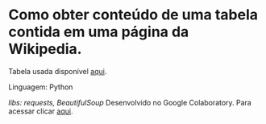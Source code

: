 # Como obter conteúdo de uma tabela contida em uma página da Wikipedia.


Tabela usada disponível [aqui](https://pt.wikipedia.org/wiki/Lista_de_capitais_do_Brasil_por_%C3%A1rea).

Linguagem: Python

_libs: requests, BeautifulSoup_
Desenvolvido no Google Colaboratory. Para acessar clicar [aqui](https://github.com/ferkrum/web-scraper-tabela-wikipedia/blob/main/Web_Scraper_tabela_wikipedia.ipynb).
